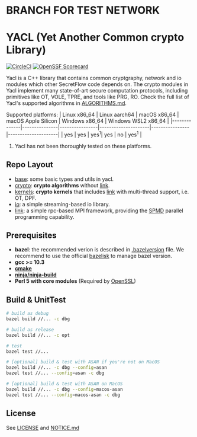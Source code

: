 # BRANCH FOR TEST NETWORK
# YACL (Yet Another Common crypto Library)

[![CircleCI](https://dl.circleci.com/status-badge/img/gh/secretflow/yacl/tree/main.svg?style=svg)](https://dl.circleci.com/status-badge/redirect/gh/secretflow/yacl/tree/main)
[![OpenSSF Scorecard](https://api.securityscorecards.dev/projects/github.com/secretflow/yacl/badge)](https://securityscorecards.dev/viewer/?uri=github.com/secretflow/yacl)

Yacl is a C++ library that contains common cryptgraphy, network and io modules which other SecretFlow code depends on. The crypto modules in Yacl implement many state-of-art secure computation protocols, including primitives like OT, VOLE, TPRE, and tools like PRG, RO. Check the full list of Yacl's supported algorithms in [ALGORITHMS.md](ALGORITHMS.md).

Supported platforms:
| Linux x86_64 | Linux aarch64 | macOS x86_64   | macOS Apple Silicon | Windows x86_64 | Windows WSL2 x86_64 |
|--------------|---------------|----------------|---------------------|----------------|---------------------|
| yes          | yes           | yes<sup>1</sup>| yes                 | no             | yes<sup>1</sup>     |

1. Yacl has not been thoroughly tested on these platforms.

## Repo Layout

- [base](yacl/base/): some basic types and utils in yacl.
- [crypto](yacl/crypto/): **crypto algorithms** without [link](yacl/link/).
- [kernels](yacl/kernels/): **crypto kernels** that includes [link](yacl/link/) with multi-thread support, i.e. OT, DPF.
- [io](yacl/io/): a simple streaming-based io library.
- [link](yacl/link/): a simple rpc-based MPI framework, providing the [SPMD](https://en.wikipedia.org/wiki/SPMD) parallel programming capability.

## Prerequisites

- **bazel**: the recommended verion is described in [.bazelversion](.bazelversion) file. We recommend to use the official [bazelisk](https://github.com/bazelbuild/bazelisk?tab=readme-ov-file#installation) to manage bazel version.
- **gcc >= 10.3**
- **[cmake](https://cmake.org/getting-started/)**
- **[ninja/ninja-build](https://ninja-build.org/)**
- **Perl 5 with core modules** (Required by [OpenSSL](https://github.com/openssl/openssl/blob/master/INSTALL.md#prerequisites))

## Build & UnitTest
``` sh
# build as debug
bazel build //... -c dbg

# build as release
bazel build //... -c opt

# test
bazel test //...

# [optional] build & test with ASAN if you're not on MacOS
bazel build //... -c dbg --config=asan
bazel test //... --config=asan -c dbg

# [optional] build & test with ASAN on MacOS
bazel build //... -c dbg --config=macos-asan
bazel test //... --config=macos-asan -c dbg
```

## License

See [LICENSE](LICENSE) and [NOTICE.md](NOTICE.md)
